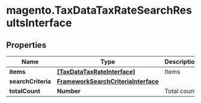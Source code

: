 # magento.TaxDataTaxRateSearchResultsInterface

## Properties
Name | Type | Description | Notes
------------ | ------------- | ------------- | -------------
**items** | [**[TaxDataTaxRateInterface]**](TaxDataTaxRateInterface.md) | Items | 
**searchCriteria** | [**FrameworkSearchCriteriaInterface**](FrameworkSearchCriteriaInterface.md) |  | 
**totalCount** | **Number** | Total count. | 



